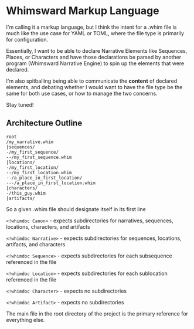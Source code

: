 # Whimsward Markup Language

I'm calling it a markup language, but I think the intent for a .whim file is much like the use case for YAML or TOML, where the file type is primarily for configuration.

Essentially, I want to be able to declare Narrative Elements like Sequences, Places, or Characters and have those declarations be parsed by another program (Whimsward Narrative Engine) to spin up the elements that were declared.


I'm also spitballing being able to communicate the **content** of declared elements, and debating whether I would want to have the file type be the same for both use cases, or how to manage the two concerns.

Stay tuned!

## Architecture Outline

```
root
/my_narrative.whim
|sequences/
-/my_first_sequence/
--/my_first_sequence.whim
|locations/
-/my_first_location/
--/my_first_location.whim
--/a_place_in_first_location/
---/a_place_in_first_location.whim
|characters/
-/this_guy.whim
|artifacts/
```

So a given .whim file should designate itself in its first line


`<!whimdoc Canon>` - expects subdirectories for narratives, sequences, locations, characters, and artifacts

`<!whimdoc Narrative>` - expects subdirectories for sequences, locations, artifacts, and characters

`<!whimdoc Sequence>` - expects subdirectories for each subsequence referenced in the file

`<!whimdoc Location>` - expects subdirectories for each sublocation referenced in the file

`<!whimdoc Character>` - expects no subdirectories

`<!whimdoc Artifact>` - expects no subdirectories

The main file in the root directory of the project is the primary reference for everything else.

